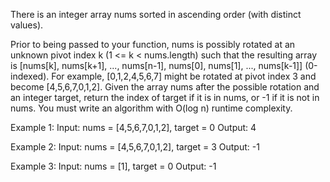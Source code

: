 There is an integer array nums sorted in ascending order (with distinct values).

Prior to being passed to your function, nums is possibly rotated at an unknown pivot index k (1 <= k < nums.length) such that the resulting array is [nums[k], nums[k+1], ..., nums[n-1], nums[0], nums[1], ..., nums[k-1]] (0-indexed). For example, [0,1,2,4,5,6,7] might be rotated at pivot index 3 and become [4,5,6,7,0,1,2].
Given the array nums after the possible rotation and an integer target, return the index of target if it is in nums, or -1 if it is not in nums.
You must write an algorithm with O(log n) runtime complexity.

Example 1:
Input: nums = [4,5,6,7,0,1,2], target = 0
Output: 4

Example 2:
Input: nums = [4,5,6,7,0,1,2], target = 3
Output: -1

Example 3:
Input: nums = [1], target = 0
Output: -1